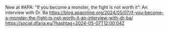 New at #APA: “If you become a monster, the fight is not worth it”: An interview with Dr. Ba https://blog.apaonline.org/2024/05/07/if-you-become-a-monster-the-fight-is-not-worth-it-an-interview-with-dr-ba/ https://social.dfaria.eu/?hashtag=2024-05-07T12:00:04Z